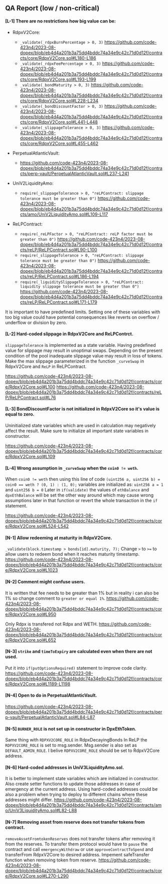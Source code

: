 ## QA Report (low / non-critical)

#### [L-1] There are no restrictions how big value can be:

- RdpxV2Core:
    - `_validate(_rdpxBurnPercentage > 0, 3)`
https://github.com/code-423n4/2023-08-dopex/blob/eb4d4a201b3a75dd4bddc74a34e9c42c71d0d12f/contracts/core/RdpxV2Core.sol#L180-L186
    - `_validate(_rdpxFeePercentage > 0, 3)`
https://github.com/code-423n4/2023-08-dopex/blob/eb4d4a201b3a75dd4bddc74a34e9c42c71d0d12f/contracts/core/RdpxV2Core.sol#L193-L199
    - `_validate(_bondMaturity > 0, 3)`
https://github.com/code-423n4/2023-08-dopex/blob/eb4d4a201b3a75dd4bddc74a34e9c42c71d0d12f/contracts/core/RdpxV2Core.sol#L228-L234
    - `_validate(_bondDiscountFactor > 0, 3)`
https://github.com/code-423n4/2023-08-dopex/blob/eb4d4a201b3a75dd4bddc74a34e9c42c71d0d12f/contracts/core/RdpxV2Core.sol#L441-L448
    - `_validate(_slippageTolerance > 0, 3)`
https://github.com/code-423n4/2023-08-dopex/blob/eb4d4a201b3a75dd4bddc74a34e9c42c71d0d12f/contracts/core/RdpxV2Core.sol#L455-L462

- PerpetualAtlanticVault:
    - https://github.com/code-423n4/2023-08-dopex/blob/eb4d4a201b3a75dd4bddc74a34e9c42c71d0d12f/contracts/perp-vault/PerpetualAtlanticVault.sol#L237-L241

- UniV2LiquidityAmo:
    - `require(_slippageTolerance > 0, "reLPContract: slippage tolerance must be greater than 0")`
https://github.com/code-423n4/2023-08-dopex/blob/eb4d4a201b3a75dd4bddc74a34e9c42c71d0d12f/contracts/amo/UniV2LiquidityAmo.sol#L109-L117

- ReLPContract:
    - `require(_reLPFactor > 0, "reLPContract: reLP factor must be greater than 0")`
https://github.com/code-423n4/2023-08-dopex/blob/eb4d4a201b3a75dd4bddc74a34e9c42c71d0d12f/contracts/reLP/ReLPContract.sol#L90-L100
    - `require(_slippageTolerance > 0, "reLPContract: slippage tolerance must be greater than 0")` 
https://github.com/code-423n4/2023-08-dopex/blob/eb4d4a201b3a75dd4bddc74a34e9c42c71d0d12f/contracts/reLP/ReLPContract.sol#L186-L194
    - `require(_liquiditySlippageTolerance > 0, "reLPContract: liquidity slippage tolerance must be greater than 0")`
https://github.com/code-423n4/2023-08-dopex/blob/eb4d4a201b3a75dd4bddc74a34e9c42c71d0d12f/contracts/reLP/ReLPContract.sol#L171-L179

It is important to have predefined limits. Setting one of these variables with too big value could have potential consequences like reverts on overflow / underflow or division by zero.

#### [L-2] Hard-coded slippage in RdpxV2Core and ReLPContrct. 

`slippageTolerance` is implemented as a state variable. Having predefined value for slippage may result in unoptimal swaps. Depending on the present condition of the pool inadequate slippage value may result in loss of tokens. Make the max slippage parameterized in the function `_curveSwap` in RdpxV2Core and `ReLP` in ReLPContract. 

https://github.com/code-423n4/2023-08-dopex/blob/eb4d4a201b3a75dd4bddc74a34e9c42c71d0d12f/contracts/core/RdpxV2Core.sol#L100
https://github.com/code-423n4/2023-08-dopex/blob/eb4d4a201b3a75dd4bddc74a34e9c42c71d0d12f/contracts/reLP/ReLPContract.sol#L76

#### [L-3] BondDiscountFactor is not initialized in RdpxV2Core so it's value is equal to zero.
Uninitialized state variables which are used in calculation may negatively affect the result. Make sure to initialize all important state variables in constructor.

https://github.com/code-423n4/2023-08-dopex/blob/eb4d4a201b3a75dd4bddc74a34e9c42c71d0d12f/contracts/core/RdpxV2Core.sol#L109

#### [L-4] Wrong assumption in `_curveSwap` when the `coin0 != weth`.
When `coin0 != weth` then using this line of code `(uint256 a, uint256 b) = coin0 == weth ? (0, 1) : (1, 0);` variables are initialized as:
`uint256 a = 1` and `uint256 b = 0`
Later in `if(validate)` the values of `ethBalance` and `dpxEthBalance` will be set the other way around which may cause wrong assumptions later in that function or revert the whole transaction in the `if` statement.

https://github.com/code-423n4/2023-08-dopex/blob/eb4d4a201b3a75dd4bddc74a34e9c42c71d0d12f/contracts/core/RdpxV2Core.sol#L524-L542

#### [N-1] Allow redeeming at maturity in RdpxV2Core.
`_validate(block.timestamp > bonds[id].maturity, 7);`
Change `>` to `>=` to allow users to redeem bond when it reaches maturity timestamp.
https://github.com/code-423n4/2023-08-dopex/blob/eb4d4a201b3a75dd4bddc74a34e9c42c71d0d12f/contracts/core/RdpxV2Core.sol#L1023

#### [N-2] Comment might confuse users.
It is written that fee needs to be greater than 1% but in reality i can also be 1% so change comment to `greater or equal 1%`.
https://github.com/code-423n4/2023-08-dopex/blob/eb4d4a201b3a75dd4bddc74a34e9c42c71d0d12f/contracts/core/RdpxV2Core.sol#L950

Only Rdpx is transfered not Rdpx and WETH. https://github.com/code-423n4/2023-08-dopex/blob/eb4d4a201b3a75dd4bddc74a34e9c42c71d0d12f/contracts/core/RdpxV2Core.sol#L652

#### [N-3] `strike` and `timeToExpiry` are calculated even when there are not used.
Put it into `if(putOptionsRequired)` statement to improve code clarity.
https://github.com/code-423n4/2023-08-dopex/blob/eb4d4a201b3a75dd4bddc74a34e9c42c71d0d12f/contracts/core/RdpxV2Core.sol#L1189-L1198

#### [N-4] Open to do in PerpetualAtlanticVault.
https://github.com/code-423n4/2023-08-dopex/blob/eb4d4a201b3a75dd4bddc74a34e9c42c71d0d12f/contracts/perp-vault/PerpetualAtlanticVault.sol#L84-L87

#### [N-5] `BURNER_ROLE` is not set up in constructor in DpxEthToken.
Same thing with `RDPXV2CORE_ROLE` in RdpxDecayingBonds
In ReLP the `RDPXV2CORE_ROLE` is set to msg.sender. Msg.sender is also set as `DEFAULT_ADMIN_ROLE`. I belive `RDPXV2CORE_ROLE` should be set to RdpxV2Core address.

#### [N-6] Hard-coded addresses in UniV3LiquidityAmo.sol.
It is better to implement state variables which are initialized in constructor. Also create setter functions to update those addresses in case of emergency at the current address. Using hard-coded addresses could be also a problem when trying to deploy to different chains where these addresses might differ.
https://github.com/code-423n4/2023-08-dopex/blob/eb4d4a201b3a75dd4bddc74a34e9c42c71d0d12f/contracts/amo/UniV3LiquidityAmo.sol#L82-L88

#### [N-7] Removing asset from reserve does not transfer tokens from contract.
`removeAssetFromtokenReserves` does not transfer tokens after removing it from the reserves. To transfer them protocol would have to `pause` the contract and call `emergencyWithdraw` or use `approveContractToSpend` and transferFrom RdpxV2Core to desired address. Impement safeTransfer function when removing token from reserve.
https://github.com/code-423n4/2023-08-dopex/blob/eb4d4a201b3a75dd4bddc74a34e9c42c71d0d12f/contracts/core/RdpxV2Core.sol#L270-L290
 










